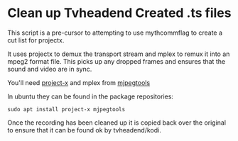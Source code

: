 # Clean up Tvheadend Created .ts files #

This script is a pre-cursor to attempting to use mythcommflag to create a cut list for projectx.

It uses projectx to demux the transport stream and mplex to remux it into an mpeg2 format file.  This picks up any
dropped frames and ensures that the sound and video are in sync.

You'll need [project-x](https://sourceforge.net/projects/project-x/) and mplex
from [mjpegtools](http://mjpeg.sourceforge.net/)

In ubuntu they can be found in the package repositories:

```
sudo apt install project-x mjpegtools
```

Once the recording has been cleaned up it is copied back over the original to ensure that it can be found ok by
tvheadend/kodi.
